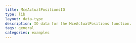 ```yaml
---
title: MceActualPositionsIO
type: lib
layout: data-type
description: IO data for the MceActualPositions function.
tags: general
categories: examples
---
```

